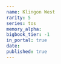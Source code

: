 ```yaml
---
name: Klingon West
rarity: 5
series: tos
memory_alpha:
bigbook_tier: -1
in_portal: true
date:
published: true
---
```



